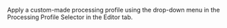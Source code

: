 Apply a custom-made processing profile using the drop-down menu in the
Processing Profile Selector in the Editor tab.